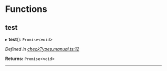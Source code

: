 

# Functions

<a id="test"></a>

##  test

▸ **test**(): `Promise`<`void`>

*Defined in [checkTypes.manual.ts:12](https://github.com/polkadot-js/api/blob/8502396/packages/api/src/checkTypes.manual.ts#L12)*

**Returns:** `Promise`<`void`>

___

